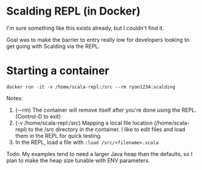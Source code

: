 # Scalding REPL (in Docker)

I'm sure something like this exists already, but I couldn't find it.

Goal was to make the barrier to entry really low for developers looking to get going with Scalding via the REPL.

# Starting a container
`docker run -it -v /home/scala-repl:/src --rm ryan1234:scalding`

Notes:
1. (--rm) The container will remove itself after you're done using the REPL. (Control-D to exit)
2. (-v /home/scala-repl:/src) Mapping a local file location (/home/scala-repl) to the /src directory in the container. I like to edit files and load them in the REPL for quick testing.
3. In the REPL, load a file with `:load /src/<filename>.scala`

Todo: My examples tend to need a larger Java heap than the defaults, so I plan to make the heap size tunable with ENV parameters.
